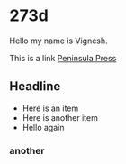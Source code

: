 273d
====


Hello my name is Vignesh.

This is a link [Peninsula Press](http://peninsulapress.com)

## Headline

- Here is an item
- Here is another item
- Hello again


### another
